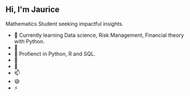 

## Hi, I'm Jaurice 

Mathematics Student seeking impactful insights.

- 🔭 Currently learning  Data science,
     Risk Management, Financial theory with Python. 
- 🌱 
- 👯 Profienct in Python, R and SQL.
- 🤔
- 💬 
- 📫 
- 😄 
- ⚡ 

